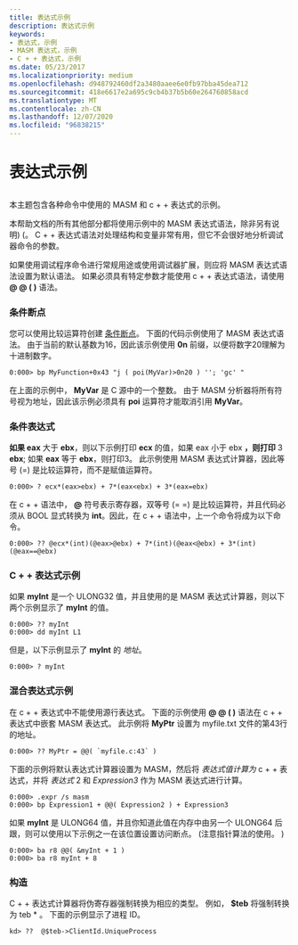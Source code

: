 ```yaml
---
title: 表达式示例
description: 表达式示例
keywords:
- 表达式，示例
- MASM 表达式，示例
- C + + 表达式，示例
ms.date: 05/23/2017
ms.localizationpriority: medium
ms.openlocfilehash: d948792460df2a3480aaee6e0fb97bba45dea712
ms.sourcegitcommit: 418e6617e2a695c9cb4b37b5b60e264760858acd
ms.translationtype: MT
ms.contentlocale: zh-CN
ms.lasthandoff: 12/07/2020
ms.locfileid: "96838215"
---
```

# <a name="expression-examples"></a>表达式示例


## <span id="ddk_expression_examples_dbg"></span><span id="DDK_EXPRESSION_EXAMPLES_DBG"></span>


本主题包含各种命令中使用的 MASM 和 c + + 表达式的示例。

本帮助文档的所有其他部分都将使用示例中的 MASM 表达式语法，除非另有说明)  (。 C + + 表达式语法对处理结构和变量非常有用，但它不会很好地分析调试器命令的参数。

如果使用调试程序命令进行常规用途或使用调试器扩展，则应将 MASM 表达式语法设置为默认语法。 如果必须具有特定参数才能使用 c + + 表达式语法，请使用 **@ @ ( )** 语法。

### <a name="span-idconditional_breakpointsspanspan-idconditional_breakpointsspanconditional-breakpoints"></a><span id="conditional_breakpoints"></span><span id="CONDITIONAL_BREAKPOINTS"></span>条件断点

您可以使用比较运算符创建 [条件断点](setting-a-conditional-breakpoint.md)。 下面的代码示例使用了 MASM 表达式语法。 由于当前的默认基数为16，因此该示例使用 **0n** 前缀，以便将数字20理解为十进制数字。

```dbgcmd
0:000> bp MyFunction+0x43 "j ( poi(MyVar)>0n20 ) ''; 'gc' " 
```

在上面的示例中， **MyVar** 是 C 源中的一个整数。 由于 MASM 分析器将所有符号视为地址，因此该示例必须具有 **poi** 运算符才能取消引用 **MyVar**。

### <a name="span-idconditional_expressionsspanspan-idconditional_expressionsspanconditional-expressions"></a><span id="conditional_expressions"></span><span id="CONDITIONAL_EXPRESSIONS"></span>条件表达式

**如果 eax** 大于 **ebx**，则以下示例打印 **ecx** 的值，如果 eax 小于 ebx **，则打印** 3 **ebx**; 如果 **eax** 等于 **ebx**，则打印3。 此示例使用 MASM 表达式计算器，因此等号 (=) 是比较运算符，而不是赋值运算符。

```dbgcmd
0:000> ? ecx*(eax>ebx) + 7*(eax<ebx) + 3*(eax=ebx) 
```

在 c + + 语法中， **@** 符号表示寄存器，双等号 (= =) 是比较运算符，并且代码必须从 BOOL 显式转换为 **int**。因此，在 c + + 语法中，上一个命令将成为以下命令。

```dbgcmd
0:000> ?? @ecx*(int)(@eax>@ebx) + 7*(int)(@eax<@ebx) + 3*(int)(@eax==@ebx) 
```

### <a name="span-idc___expression_examplesspanspan-idc___expression_examplesspanc-expression-examples"></a><span id="c___expression_examples"></span><span id="C___EXPRESSION_EXAMPLES"></span>C + + 表达式示例

如果 **myInt** 是一个 ULONG32 值，并且使用的是 MASM 表达式计算器，则以下两个示例显示了 **myInt** 的值。

```dbgcmd
0:000> ?? myInt 
0:000> dd myInt L1 
```

但是，以下示例显示了 **myInt** 的 *地址*。

```dbgcmd
0:000> ? myInt 
```

### <a name="span-idmixed_expression_examplesspanspan-idmixed_expression_examplesspanmixed-expression-examples"></a><span id="mixed_expression_examples"></span><span id="MIXED_EXPRESSION_EXAMPLES"></span>混合表达式示例

在 c + + 表达式中不能使用源行表达式。 下面的示例使用 **@ @ ( )** 语法在 c + + 表达式中嵌套 MASM 表达式。 此示例将 **MyPtr** 设置为 myfile.txt 文件的第43行的地址。

```dbgcmd
0:000> ?? MyPtr = @@( `myfile.c:43` )
```

下面的示例将默认表达式计算器设置为 MASM，然后将 *表达式值计算为* c + + 表达式，并将 *表达式* 2 和 *Expression3* 作为 MASM 表达式进行计算。

```dbgcmd
0:000> .expr /s masm 
0:000> bp Expression1 + @@( Expression2 ) + Expression3 
```

如果 **myInt** 是 ULONG64 值，并且你知道此值在内存中由另一个 ULONG64 后跟，则可以使用以下示例之一在该位置设置访问断点。  (注意指针算法的使用。 ) 

```dbgcmd
0:000> ba r8 @@( &myInt + 1 ) 
0:000> ba r8 myInt + 8 
```

### <a name="span-idstructuresspanspan-idstructuresspanstructures"></a><span id="structures"></span><span id="STRUCTURES"></span>构造

C + + 表达式计算器将伪寄存器强制转换为相应的类型。 例如， **$teb** 将强制转换为 teb \* 。 下面的示例显示了进程 ID。

```dbgcmd
kd> ??  @$teb->ClientId.UniqueProcess 
```

 

 





